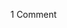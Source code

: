 <span class="commentheader">1 Comment</span>

<!--


<div class="commentdivider">
<span class="commentauthorbox">Posted by <a href="mailto&#58;cuteangel7993&#64;aol&#46;com">alyson</a></span>
<span class="commentdatebox">Monday, January 31, 2005</span>
<span class="commenttimebox"> 6:36 PM</span>
</div>
<div class="commentbody">i suck nobody likes me? what do i do? but i like not being liked for some reason.</div> -->

